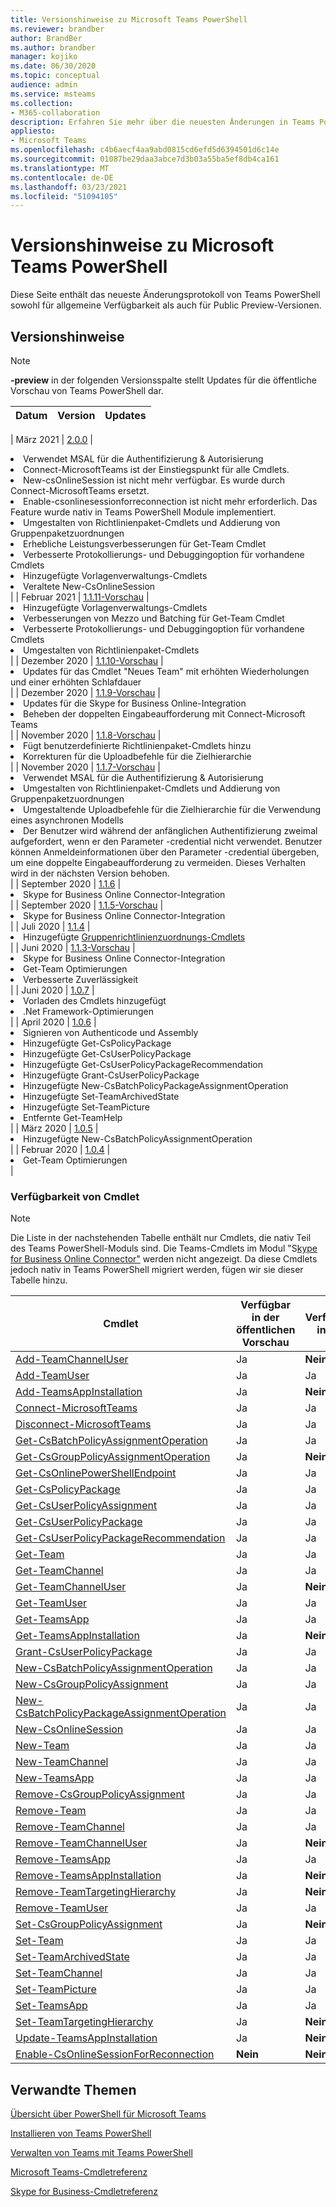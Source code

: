 ```yaml
---
title: Versionshinweise zu Microsoft Teams PowerShell
ms.reviewer: brandber
author: BrandBer
ms.author: brandber
manager: kojiko
ms.date: 06/30/2020
ms.topic: conceptual
audience: admin
ms.service: msteams
ms.collection:
- M365-collaboration
description: Erfahren Sie mehr über die neuesten Änderungen in Teams PowerShell.
appliesto:
- Microsoft Teams
ms.openlocfilehash: c4b6aecf4aa9abd0815cd6efd5d6394501d6c14e
ms.sourcegitcommit: 01087be29daa3abce7d3b03a55ba5ef8db4ca161
ms.translationtype: MT
ms.contentlocale: de-DE
ms.lasthandoff: 03/23/2021
ms.locfileid: "51094105"
---
```

# <a name="microsoft-teams-powershell-release-notes"></a>Versionshinweise zu Microsoft Teams PowerShell

Diese Seite enthält das neueste Änderungsprotokoll von Teams PowerShell sowohl für allgemeine Verfügbarkeit als auch für Public Preview-Versionen.

## <a name="release-notes"></a>Versionshinweise

> [!NOTE]
> **-preview** in der folgenden Versionsspalte stellt Updates für die öffentliche Vorschau von Teams PowerShell dar.

| Datum | Version | Updates |
|------- | -------------------- | ------------------------------ |

| März 2021 | [2.0.0](https://www.powershellgallery.com/packages/MicrosoftTeams/2.0.0) | <li>Verwendet MSAL für die Authentifizierung & Autorisierung</li> <li>Connect-MicrosoftTeams ist der Einstiegspunkt für alle Cmdlets.</li><li>New-csOnlineSession ist nicht mehr verfügbar. Es wurde durch Connect-MicrosoftTeams ersetzt.</li><li>Enable-csonlinesessionforreconnection ist nicht mehr erforderlich. Das Feature wurde nativ in Teams PowerShell Module implementiert.</li> <li>Umgestalten von Richtlinienpaket-Cmdlets und Addierung von Gruppenpaketzuordnungen</li><li>Erhebliche Leistungsverbesserungen für Get-Team Cmdlet</li> <li>Verbesserte Protokollierungs- und Debuggingoption für vorhandene Cmdlets </li> <li>Hinzugefügte Vorlagenverwaltungs-Cmdlets</li> <li>Veraltete New-CsOnlineSession</li>| | Februar 2021 | [1.1.11-Vorschau](https://www.powershellgallery.com/packages/MicrosoftTeams/1.1.11-preview) | <li>Hinzugefügte Vorlagenverwaltungs-Cmdlets</li><li>Verbesserungen von Mezzo und Batching für Get-Team Cmdlet</li> <li>Verbesserte Protokollierungs- und Debuggingoption für vorhandene Cmdlets </li> <li>Umgestalten von Richtlinienpaket-Cmdlets</li>| | Dezember 2020 | [1.1.10-Vorschau](https://www.powershellgallery.com/packages/MicrosoftTeams/1.1.10-preview) | <li>Updates für das Cmdlet "Neues Team" mit erhöhten Wiederholungen und einer erhöhten Schlafdauer</li>| | Dezember 2020 | [1.1.9-Vorschau](https://www.powershellgallery.com/packages/MicrosoftTeams/1.1.9-preview) | <li>Updates für die Skype for Business Online-Integration</li><li>Beheben der doppelten Eingabeaufforderung mit Connect-Microsoft Teams</li>| | November 2020 | [1.1.8-Vorschau](https://www.powershellgallery.com/packages/MicrosoftTeams/1.1.8-preview) | <li>Fügt benutzerdefinierte Richtlinienpaket-Cmdlets hinzu</li><li>Korrekturen für die Uploadbefehle für die Zielhierarchie</li>| | November 2020 | [1.1.7-Vorschau](https://www.powershellgallery.com/packages/MicrosoftTeams/1.1.7-preview) | <li>Verwendet MSAL für die Authentifizierung & Autorisierung</li><li>Umgestalten von Richtlinienpaket-Cmdlets und Addierung von Gruppenpaketzuordnungen</li><li>Umgestaltende Uploadbefehle für die Zielhierarchie für die Verwendung eines asynchronen Modells</li> <li>Der Benutzer wird während der anfänglichen Authentifizierung zweimal aufgefordert, wenn er den Parameter -credential nicht verwendet. Benutzer können Anmeldeinformationen über den Parameter -credential übergeben, um eine doppelte Eingabeaufforderung zu vermeiden. Dieses Verhalten wird in der nächsten Version behoben.</li> | | September 2020 | [1.1.6](https://www.powershellgallery.com/packages/MicrosoftTeams/1.1.6) | <li>Skype for Business Online Connector-Integration</li> | | September 2020 | [1.1.5-Vorschau](https://www.powershellgallery.com/packages/MicrosoftTeams/1.1.5-preview) | <li>Skype for Business Online Connector-Integration</li> | | Juli 2020 | [1.1.4](https://www.powershellgallery.com/packages/MicrosoftTeams/1.1.4) | <li>Hinzugefügte [Gruppenrichtlinienzuordnungs-Cmdlets](./assign-policies.md#assign-a-policy-to-a-group)</li> | | Juni 2020 | [1.1.3-Vorschau](https://www.powershellgallery.com/packages/MicrosoftTeams/1.1.3-preview) | <li>Skype for Business Online Connector-Integration<li>Get-Team Optimierungen<li>Verbesserte Zuverlässigkeit</li> | | Juni 2020 | [1.0.7](https://www.powershellgallery.com/packages/MicrosoftTeams/1.0.7) | <li>Vorladen des Cmdlets hinzugefügt<li>.Net Framework-Optimierungen</li>   | | April 2020 | [1.0.6](https://www.powershellgallery.com/packages/MicrosoftTeams/1.0.6) | <li>Signieren von Authenticode und Assembly<li>Hinzugefügte Get-CsPolicyPackage<li>Hinzugefügte Get-CsUserPolicyPackage<li>Hinzugefügte Get-CsUserPolicyPackageRecommendation<li>Hinzugefügte Grant-CsUserPolicyPackage<li>Hinzugefügte New-CsBatchPolicyPackageAssignmentOperation<li>Hinzugefügte Set-TeamArchivedState<li>Hinzugefügte Set-TeamPicture<li>Entfernte Get-TeamHelp</li>  | | März 2020 | [1.0.5](https://www.powershellgallery.com/packages/MicrosoftTeams/1.0.5) |<li>Hinzugefügte New-CsBatchPolicyAssignmentOperation</li> | | Februar 2020 | [1.0.4](https://www.powershellgallery.com/packages/MicrosoftTeams/1.0.4) | <li>Get-Team Optimierungen</li>  |

### <a name="cmdlet-availability"></a>Verfügbarkeit von Cmdlet

> [!NOTE]
> Die Liste in der nachstehenden Tabelle enthält nur Cmdlets, die nativ Teil des Teams PowerShell-Moduls sind. Die Teams-Cmdlets im Modul "S[kype for Business Online Connector"](/powershell/skype/intro?view=skype-ps) werden nicht angezeigt. Da diese Cmdlets jedoch nativ in Teams PowerShell migriert werden, fügen wir sie dieser Tabelle hinzu.

| Cmdlet | Verfügbar in der öffentlichen Vorschau | Verfügbar in GA |
| -| -- | --|
| [Add-TeamChannelUser](/powershell/module/teams/add-teamchanneluser?view=teams-ps) | Ja | **Nein** |
| [Add-TeamUser](/powershell/module/teams/add-teamuser?view=teams-ps) | Ja | Ja |
| [Add-TeamsAppInstallation](/powershell/module/teams/add-teamsappinstallation?view=teams-ps) | Ja | **Nein**|
| [Connect-MicrosoftTeams](/powershell/module/teams/connect-microsoftteams?view=teams-ps) | Ja | Ja |
| [Disconnect-MicrosoftTeams](/powershell/module/teams/disconnect-microsoftteams?view=teams-ps) | Ja | Ja |
| [Get-CsBatchPolicyAssignmentOperation](/powershell/module/teams/get-csbatchpolicyassignmentoperation?view=teams-ps) | Ja | Ja |
| [Get-CsGroupPolicyAssignmentOperation](/powershell/module/teams/get-csgrouppolicyassignment?view=teams-ps) | Ja | **Nein** |
| [Get-CsOnlinePowerShellEndpoint](/powershell/module/skype/get-csonlineapplicationendpoint?view=skype-ps) | Ja | Ja |
| [Get-CsPolicyPackage](/powershell/module/teams/get-cspolicypackage?view=teams-ps) | Ja | Ja |
| [Get-CsUserPolicyAssignment](/powershell/module/teams/get-csuserpolicyassignment?view=teams-ps) | Ja | Ja |
| [Get-CsUserPolicyPackage](/powershell/module/teams/get-csuserpolicypackage?view=teams-ps) | Ja | Ja |
| [Get-CsUserPolicyPackageRecommendation](/powershell/module/teams/get-csuserpolicypackagerecommendation?view=teams-ps) | Ja | Ja |
| [Get-Team](/powershell/module/teams/get-team?view=teams-ps) | Ja | Ja |
| [Get-TeamChannel](/powershell/module/teams/get-teamchannel?view=teams-ps) | Ja | Ja|
| [Get-TeamChannelUser](/powershell/module/teams/get-teamchanneluser?view=teams-ps) | Ja | **Nein** |
| [Get-TeamUser](/powershell/module/teams/get-teamuser?view=teams-ps) | Ja | Ja |
| [Get-TeamsApp](/powershell/module/teams/get-teamsapp?view=teams-ps) | Ja | Ja |
| [Get-TeamsAppInstallation](/powershell/module/teams/get-teamsappinstallation?view=teams-ps) | Ja | **Nein** |
| [Grant-CsUserPolicyPackage](/powershell/module/teams/grant-csuserpolicypackage?view=teams-ps) | Ja | Ja |
| [New-CsBatchPolicyAssignmentOperation](/powershell/module/teams/new-csbatchpolicyassignmentoperation?view=teams-ps) | Ja | Ja |
| [New-CsGroupPolicyAssignment](/powershell/module/teams/new-csgrouppolicyassignment?view=teams-ps) | Ja | Ja |
| [New-CsBatchPolicyPackageAssignmentOperation](/powershell/module/teams/new-csbatchpolicypackageassignmentoperation?view=teams-ps) | Ja | Ja |
| [New-CsOnlineSession](/powershell/module/skype/new-csonlinesession?view=skype-ps) | Ja | Ja |
| [New-Team](/powershell/module/teams/new-team?view=teams-ps) | Ja | Ja |
| [New-TeamChannel](/powershell/module/teams/new-teamchannel?view=teams-ps) | Ja | Ja |
| [New-TeamsApp](/powershell/module/teams/new-teamsapp?view=teams-ps) | Ja | Ja |
| [Remove-CsGroupPolicyAssignment](/powershell/module/teams/remove-csgrouppolicyassignment?view=teams-ps) | Ja | Ja |
| [Remove-Team](/powershell/module/teams/remove-team?view=teams-ps) | Ja | Ja |
| [Remove-TeamChannel](/powershell/module/teams/remove-teamchannel?view=teams-ps) | Ja | Ja |
| [Remove-TeamChannelUser](/powershell/module/teams/remove-teamchanneluser?view=teams-ps) | Ja | **Nein** |
| [Remove-TeamsApp](/powershell/module/teams/remove-teamsapp?view=teams-ps) | Ja | Ja |
| [Remove-TeamsAppInstallation](/powershell/module/teams/remove-teamsappinstallation?view=teams-ps) | Ja | **Nein** |
| [Remove-TeamTargetingHierarchy](./set-up-your-team-hierarchy.md#remove-your-hierarchy) | Ja | **Nein**|
| [Remove-TeamUser](/powershell/module/teams/remove-teamuser?view=teams-ps) | Ja | Ja |
| [Set-CsGroupPolicyAssignment](/powershell/module/teams/set-csgrouppolicyassignment?view=teams-ps) | Ja | **Nein** |
| [Set-Team](/powershell/module/teams/set-team?view=teams-ps) | Ja | Ja |
| [Set-TeamArchivedState](/powershell/module/teams/set-teamarchivedstate?view=teams-ps) | Ja | Ja |
| [Set-TeamChannel](/powershell/module/teams/set-teamchannel?view=teams-ps) | Ja | Ja |
| [Set-TeamPicture](/powershell/module/teams/set-teampicture?view=teams-ps) | Ja | Ja |
| [Set-TeamsApp](/powershell/module/teams/set-teamapp?view=teams-ps) | Ja | Ja |
| [Set-TeamTargetingHierarchy](/powershell/module/teams/set-teamtargetinghierarchy?view=teams-ps) | Ja | **Nein** |
| [Update-TeamsAppInstallation](/powershell/module/teams/update-teamappinstallation?view=teams-ps) | Ja | **Nein** |
| [Enable-CsOnlineSessionForReconnection](/skypeforbusiness/set-up-your-computer-for-windows-powershell/diagnose-problems-with-the-skype-for-business-online-connector) | **Nein** | **Nein** |


## <a name="related-topics"></a>Verwandte Themen

[Übersicht über PowerShell für Microsoft Teams](teams-powershell-overview.md)

[Installieren von Teams PowerShell](teams-powershell-install.md)

[Verwalten von Teams mit Teams PowerShell](teams-powershell-managing-teams.md)

[Microsoft Teams-Cmdletreferenz](/powershell/teams/?view=teams-ps)

[Skype for Business-Cmdletreferenz](/powershell/skype/intro?view=skype-ps)